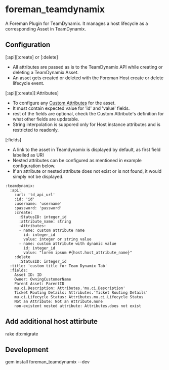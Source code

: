 # foreman_teamdynamix
A Foreman Plugin for TeamDynamix. It manages a host lifecycle as a corresponding Asset in TeamDynamix.

## Configuration
[:api][:create] or [:delete]
* All attributes are passed as is to the TeamDynamix API while creating or deleting a TeamDynamix Asset.
* An asset gets created or deleted with the Foreman Host create or delete lifecycle event.

[:api][:create][:Attributes]
* To configure any [Custom Attributes](https://api.teamdynamix.com/TDWebApi/Home/type/TeamDynamix.Api.CustomAttributes.CustomAttribute) for the asset.
* It must contain expected value for 'id' and 'value' fields.
* rest of the fields are optional, check the Custom Attribute's definition for what other fields are updatable.
* String interpolation is suppored only for Host instance attributes and is restricted to readonly.

[:fields]
* A link to the asset in Teamdynamix is displayed by default, as first field labelled as URI
* Nested attributes can be configured as mentioned in example configuration below.
* If an attribute or nested attribute does not exist or is not found, it would simply not be displayed.

```
:teamdynamix:
  :api:
    :url: 'td_api_url'
    :id: 'id'
    :username: 'username'
    :password: 'password'
    :create:
      :StatusID: integer_id
      :attribute_name: string
      :Attributes:
      - name: custom attribute name
        id: integer_id
        value: integer or string value
      - name: custom attribute with dynamic value
        id: integer_id
        value: "lorem ipsum #{host.host_attribute_name}"
    :delete
      :StatusID: integer_id
  :title: 'custom title for Team Dynamix Tab'
  :fields:
    Asset ID: ID
    Owner: OwningCustomerName
    Parent Asset: ParentID
    mu.ci.Description: Attributes.'mu.ci.Description'
    Ticket Routing Details: Attributes.'Ticket Routing Details'
    mu.ci.Lifecycle Status: Attributes.mu.ci.Lifecycle Status
    Not an Attribute: Not an Attribute.none
    non-existent nested attribute: Attributes.does not exist
```

## Add additional host attirbute
rake db:migrate

## Development
gem install foreman_teamdynamix --dev
